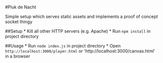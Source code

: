#Pluk de Nacht

Simple setup which serves static assets and implements a proof of concept socket thingy

##Setup
    * Kill all other HTTP servers (e.g. Apache)
    * Run `npm install` in project directory

##Usage
    * Run `node index.js` in project directory
    * Open `http://localhost:3000/player.html` or 'http://localhost:3000/canvas.html' in a browser
